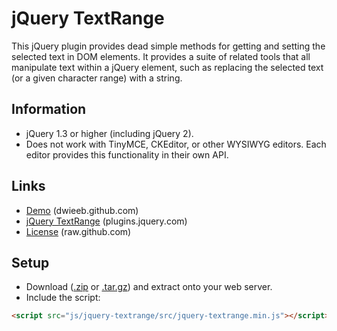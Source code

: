 # jQuery TextRange

This jQuery plugin provides dead simple methods for getting and setting the selected text in DOM elements. It provides a suite of related tools that all manipulate text within a jQuery element, such as replacing the selected text (or a given character range) with a string.

## Information
* jQuery 1.3 or higher (including jQuery 2).
* Does not work with TinyMCE, CKEditor, or other WYSIWYG editors. Each editor provides this functionality in their own API.

## Links
* [Demo](http://dwieeb.github.com/jquery-textrange) (dwieeb.github.com)
* [jQuery TextRange](http://plugins.jquery.com/textrange/) (plugins.jquery.com)
* [License](https://raw.github.com/dwieeb/jquery-textrange/master/LICENSE) (raw.github.com)

## Setup
* Download ([.zip](https://github.com/dwieeb/jquery-textrange/archive/master.zip) or  [.tar.gz](https://github.com/dwieeb/jquery-textrange/archive/master.tar.gz)) and extract onto your web server.
* Include the script:

```html
<script src="js/jquery-textrange/src/jquery-textrange.min.js"></script>
```
